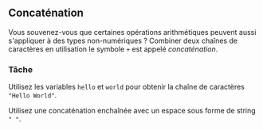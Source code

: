 ## Concaténation

Vous souvenez-vous que certaines opérations arithmétiques peuvent aussi s'appliquer à des types non-numériques ?
Combiner deux chaînes de caractères en utilisation le symbole `+` est appelé <i>concaténation</i>.

### Tâche
Utilisez les variables `hello` et `world` pour obtenir la chaîne de caractères `"Hello World"`.

<div class='hint'>Utilisez une concaténation enchaînée avec un espace sous forme de string <code>" "</code>.</div>
